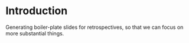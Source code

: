 # Introduction

Generating boiler-plate slides for retrospectives, so that we can focus on more substantial things.
